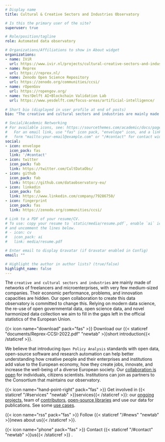 ```yaml
---
# Display name
title: Cultural & Creative Sectors and Industries Observatory

# Is this the primary user of the site?
superuser: true

# Role/position/tagline
role: Automated data observatory

# Organizations/Affiliations to show in About widget
organizations:
- name: IViR
  url: https://www.ivir.nl/projects/cultural-creative-sectors-and-industries-data-observatory/
- name: Reprex
  url: https://reprex.nl/
- name: Zenodo Open Science Repository
  url: https://zenodo.org/communities/ccsi/
- name: rOpenGov
  url: https://ropengov.org/
- name: Yes!Delft AI+Blockchain Validation Lab
  url: https://www.yesdelft.com/focus-areas/artificial-intelligence/
  
# Short bio (displayed in user profile at end of posts)
bio: "The creative and cultural sectors and industries are mainly made of networks of freelancers and microenterprises, with very few medium-sized companies. Their economic performance, problems, and innovation capacities are hidden. Our open collaboration to create this data observatory is committed to change this."

# Social/Academic Networking
# For available icons, see: https://sourcethemes.com/academic/docs/page-builder/#icons
#   For an email link, use "fas" icon pack, "envelope" icon, and a link in the
#   form "mailto:your-email@example.com" or "/#contact" for contact widget.
social:
- icon: envelope
  icon_pack: fas
  link: '/#contact'
- icon: twitter
  icon_pack: fab
  link: https://twitter.com/CultDataObs/
- icon: github
  icon_pack: fab
  link: https://github.com/dataobservatory-eu/
- icon: linkedin
  icon_pack: fab
  link: https://www.linkedin.com/company/79286750/
- icon: fingerprint
  icon_pack: fas
  link: https://zenodo.org/communities/ccsi/

# Link to a PDF of your resume/CV.
# To use: copy your resume to `static/media/resume.pdf`, enable `ai` icons in `params.toml`, 
# and uncomment the lines below.
# - icon: cv
#   icon_pack: ai
#   link: media/resume.pdf

# Enter email to display Gravatar (if Gravatar enabled in Config)
email: ""

# Highlight the author in author lists? (true/false)
highlight_name: false
---
```


The `creative and cultural sectors and industries` are mainly made of networks of freelancers and microenterprises, with very few medium-sized companies.  Their economic performance, problems, and innovation capacities are hidden. Our open collaboration to create this data observatory is committed to change this. Relying on modern data science, the re-use of open governmental data, open science data, and novel harmonized data collection we aim to fill in the gaps left in the official statistics of the European Union.

{{< icon name="download" pack="fas" >}} Download our {{< staticref "documents/Reprex-CCSI-2022.pdf" "newtab" >}}short introduction{{< /staticref >}}.

We believe that introducing `Open Policy Analysis` standards with open data, open-source software and research automation can help better understanding how 
creative people and their enterprises and institutions add value to the European economy, how they create jobs, innovate, and increase the well-being of a diverse European society. Our [collaboration is open](/#contributors) for individuals, citizens scientists. Institutions can join as partners to the Consortium that maintains our observatory.

{{< icon name="hand-point-right" pack="fas" >}} Get involved in {{< staticref  "/#services" "newtab"  >}}services{{< /staticref >}}: our [ongoing projects](/#projects), team of [contributors](/#contributors), [open-source libraries](/#software) and use our data for publications. See some [use cases](/#featured).

{{< icon name="rss" pack="fas" >}} Follow {{< staticref "/#news" "newtab" >}}news about us{{< /staticref >}}.

{{< icon name="phone" pack="fas" >}} Contact {{< staticref "/#contact" "newtab" >}}us{{< /staticref >}} .
